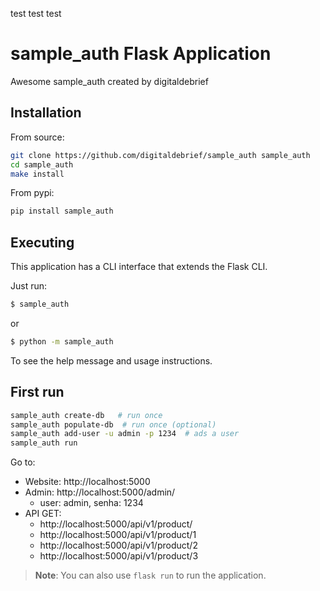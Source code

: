 test test test 
# sample_auth Flask Application

Awesome sample_auth created by digitaldebrief

## Installation

From source:

```bash
git clone https://github.com/digitaldebrief/sample_auth sample_auth
cd sample_auth
make install
```

From pypi:

```bash
pip install sample_auth
```

## Executing

This application has a CLI interface that extends the Flask CLI.

Just run:

```bash
$ sample_auth
```

or

```bash
$ python -m sample_auth
```

To see the help message and usage instructions.

## First run

```bash
sample_auth create-db   # run once
sample_auth populate-db  # run once (optional)
sample_auth add-user -u admin -p 1234  # ads a user
sample_auth run
```

Go to:

- Website: http://localhost:5000
- Admin: http://localhost:5000/admin/
  - user: admin, senha: 1234
- API GET:
  - http://localhost:5000/api/v1/product/
  - http://localhost:5000/api/v1/product/1
  - http://localhost:5000/api/v1/product/2
  - http://localhost:5000/api/v1/product/3


> **Note**: You can also use `flask run` to run the application.
